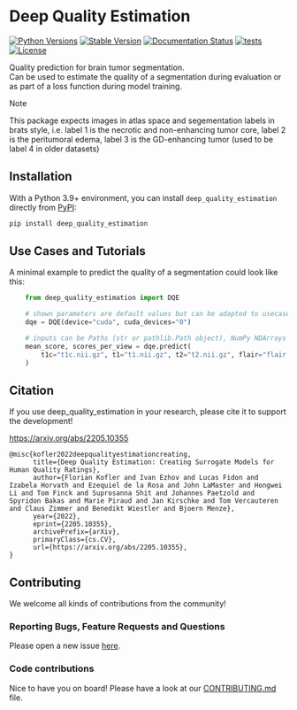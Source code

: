 # Deep Quality Estimation

[![Python Versions](https://img.shields.io/pypi/pyversions/deep_quality_estimation)](https://pypi.org/project/deep_quality_estimation/)
[![Stable Version](https://img.shields.io/pypi/v/deep_quality_estimation?label=stable)](https://pypi.python.org/pypi/deep_quality_estimation/)
[![Documentation Status](https://readthedocs.org/projects/deep_quality_estimation/badge/?version=latest)](http://deep_quality_estimation.readthedocs.io/?badge=latest)
[![tests](https://github.com/BrainLesion/deep_quality_estimation/actions/workflows/tests.yml/badge.svg)](https://github.com/BrainLesion/deep_quality_estimation/actions/workflows/tests.yml)
[![License](https://img.shields.io/badge/License-Apache%202.0-blue.svg)](https://opensource.org/licenses/Apache-2.0)
<!-- [![codecov](https://codecov.io/gh/BrainLesion/deep_quality_estimation/graph/badge.svg?token=A7FWUKO9Y4)](https://codecov.io/gh/BrainLesion/deep_quality_estimation) -->

Quality prediction for brain tumor segmentation.  
Can be used to estimate the quality of a segmentation during evaluation or as part of a loss function during model training.

> [!NOTE]  
> This package expects images in atlas space and segementation labels in brats style, i.e. label 1 is the necrotic and non-enhancing tumor core, label 2 is the peritumoral edema, label 3 is the GD-enhancing tumor (used to be label 4 in older datasets)

## Installation

With a Python 3.9+ environment, you can install `deep_quality_estimation` directly from [PyPI](https://pypi.org/project/deep_quality_estimation/):

```bash
pip install deep_quality_estimation
```


## Use Cases and Tutorials

A minimal example to predict the quality of a segmentation could look like this:

```python
    from deep_quality_estimation import DQE

    # shown parameters are default values but can be adapted to usecase
    dqe = DQE(device="cuda", cuda_devices="0") 

    # inputs can be Paths (str or pathlib.Path object), NumPy NDArrays or a mix
    mean_score, scores_per_view = dqe.predict(
        t1c="t1c.nii.gz", t1="t1.nii.gz", t2="t2.nii.gz", flair="flair.nii.gz", segmentation="segmentation.nii.gz"
    )
```


## Citation

If you use deep_quality_estimation in your research, please cite it to support the development!

https://arxiv.org/abs/2205.10355
```
@misc{kofler2022deepqualityestimationcreating,
      title={Deep Quality Estimation: Creating Surrogate Models for Human Quality Ratings}, 
      author={Florian Kofler and Ivan Ezhov and Lucas Fidon and Izabela Horvath and Ezequiel de la Rosa and John LaMaster and Hongwei Li and Tom Finck and Suprosanna Shit and Johannes Paetzold and Spyridon Bakas and Marie Piraud and Jan Kirschke and Tom Vercauteren and Claus Zimmer and Benedikt Wiestler and Bjoern Menze},
      year={2022},
      eprint={2205.10355},
      archivePrefix={arXiv},
      primaryClass={cs.CV},
      url={https://arxiv.org/abs/2205.10355}, 
}
```

## Contributing

We welcome all kinds of contributions from the community!

### Reporting Bugs, Feature Requests and Questions

Please open a new issue [here](https://github.com/BrainLesion/deep_quality_estimation/issues).

### Code contributions

Nice to have you on board! Please have a look at our [CONTRIBUTING.md](CONTRIBUTING.md) file.
